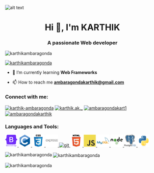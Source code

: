![alt text](https://instagram.fhyd11-2.fna.fbcdn.net/v/t51.2885-19/447853157_827736585949839_7123357842810922739_n.jpg?_nc_ht=instagram.fhyd11-2.fna.fbcdn.net&_nc_cat=103&_nc_ohc=Myf20BAZIZ4Q7kNvgHtYWGu&edm=APHcPcMBAAAA&ccb=7-5&oh=00_AYCP2n4YdU-6NeXiYuDHyBunOhX3XizOvEUBJ5jEz2s3Yg&oe=66E0ED97&_nc_sid=bef7bc)
<h1 align="center">Hi 👋, I'm KARTHIK</h1>
<h3 align="center">A passionate Web developer</h3>

<p align="left"> <img src="https://komarev.com/ghpvc/?username=karthikambaragonda&label=Profile%20views&color=0e75b6&style=flat" alt="karthikambaragonda" /> </p>

<p align="left"> <a href="https://github.com/ryo-ma/github-profile-trophy"><img src="https://github-profile-trophy.vercel.app/?username=karthikambaragonda" alt="karthikambaragonda" /></a> </p>

- 🌱 I’m currently learning **Web Frameworks**

- 📫 How to reach me **ambaragondakarthik@gmail.com**

<h3 align="left">Connect with me:</h3>
<p align="left">
<a href="https://linkedin.com/in/karthik-ambaragonda" target="blank"><img align="center" src="https://raw.githubusercontent.com/rahuldkjain/github-profile-readme-generator/master/src/images/icons/Social/linked-in-alt.svg" alt="karthik-ambaragonda" height="30" width="40" /></a>
<a href="https://instagram.com/karthik.ak._" target="blank"><img align="center" src="https://raw.githubusercontent.com/rahuldkjain/github-profile-readme-generator/master/src/images/icons/Social/instagram.svg" alt="karthik.ak._" height="30" width="40" /></a>
<a href="https://www.hackerrank.com/ambaragondakart1" target="blank"><img align="center" src="https://raw.githubusercontent.com/rahuldkjain/github-profile-readme-generator/master/src/images/icons/Social/hackerrank.svg" alt="ambaragondakart1" height="30" width="40" /></a>
<a href="https://www.leetcode.com/ambaragondakarthik" target="blank"><img align="center" src="https://raw.githubusercontent.com/rahuldkjain/github-profile-readme-generator/master/src/images/icons/Social/leet-code.svg" alt="ambaragondakarthik" height="30" width="40" /></a>
</p>

<h3 align="left">Languages and Tools:</h3>
<p align="left"> <a href="https://getbootstrap.com" target="_blank" rel="noreferrer"> <img src="https://raw.githubusercontent.com/devicons/devicon/master/icons/bootstrap/bootstrap-plain-wordmark.svg" alt="bootstrap" width="40" height="40"/> </a> <a href="https://www.cprogramming.com/" target="_blank" rel="noreferrer"> <img src="https://raw.githubusercontent.com/devicons/devicon/master/icons/c/c-original.svg" alt="c" width="40" height="40"/> </a> <a href="https://www.w3schools.com/css/" target="_blank" rel="noreferrer"> <img src="https://raw.githubusercontent.com/devicons/devicon/master/icons/css3/css3-original-wordmark.svg" alt="css3" width="40" height="40"/> </a> <a href="https://expressjs.com" target="_blank" rel="noreferrer"> <img src="https://raw.githubusercontent.com/devicons/devicon/master/icons/express/express-original-wordmark.svg" alt="express" width="40" height="40"/> </a> <a href="https://git-scm.com/" target="_blank" rel="noreferrer"> <img src="https://www.vectorlogo.zone/logos/git-scm/git-scm-icon.svg" alt="git" width="40" height="40"/> </a> <a href="https://www.w3.org/html/" target="_blank" rel="noreferrer"> <img src="https://raw.githubusercontent.com/devicons/devicon/master/icons/html5/html5-original-wordmark.svg" alt="html5" width="40" height="40"/> </a> <a href="https://developer.mozilla.org/en-US/docs/Web/JavaScript" target="_blank" rel="noreferrer"> <img src="https://raw.githubusercontent.com/devicons/devicon/master/icons/javascript/javascript-original.svg" alt="javascript" width="40" height="40"/> </a> <a href="https://www.mysql.com/" target="_blank" rel="noreferrer"> <img src="https://raw.githubusercontent.com/devicons/devicon/master/icons/mysql/mysql-original-wordmark.svg" alt="mysql" width="40" height="40"/> </a> <a href="https://nodejs.org" target="_blank" rel="noreferrer"> <img src="https://raw.githubusercontent.com/devicons/devicon/master/icons/nodejs/nodejs-original-wordmark.svg" alt="nodejs" width="40" height="40"/> </a> <a href="https://www.postgresql.org" target="_blank" rel="noreferrer"> <img src="https://raw.githubusercontent.com/devicons/devicon/master/icons/postgresql/postgresql-original-wordmark.svg" alt="postgresql" width="40" height="40"/> </a> <a href="https://www.python.org" target="_blank" rel="noreferrer"> <img src="https://raw.githubusercontent.com/devicons/devicon/master/icons/python/python-original.svg" alt="python" width="40" height="40"/> </a> </p>

<p><img align="left" src="https://github-readme-stats.vercel.app/api/top-langs?username=karthikambaragonda&show_icons=true&locale=en&layout=compact" alt="karthikambaragonda" /></p>

<p>&nbsp;<img align="center" src="https://github-readme-stats.vercel.app/api?username=karthikambaragonda&show_icons=true&locale=en" alt="karthikambaragonda" /></p>

<p><img align="center" src="https://github-readme-streak-stats.herokuapp.com/?user=karthikambaragonda&" alt="karthikambaragonda" /></p>
